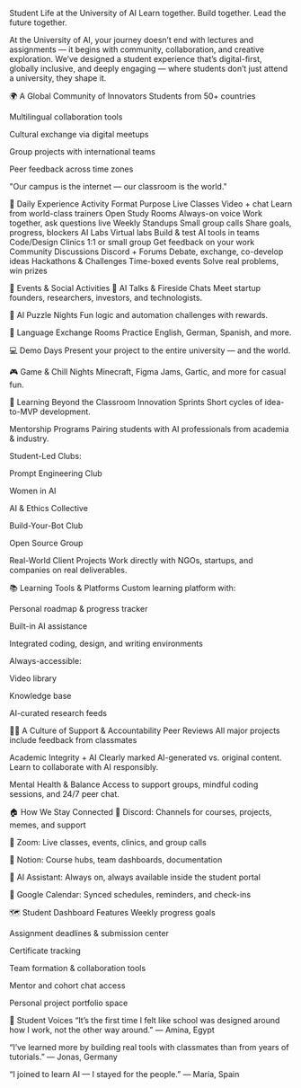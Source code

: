 Student Life at the University of AI
Learn together. Build together. Lead the future together.

At the University of AI, your journey doesn’t end with lectures and assignments — it begins with community, collaboration, and creative exploration.
We’ve designed a student experience that’s digital-first, globally inclusive, and deeply engaging — where students don’t just attend a university, they shape it.

🌍 A Global Community of Innovators
Students from 50+ countries

Multilingual collaboration tools

Cultural exchange via digital meetups

Group projects with international teams

Peer feedback across time zones

"Our campus is the internet — our classroom is the world."

🧠 Daily Experience
Activity	Format	Purpose
Live Classes	Video + chat	Learn from world-class trainers
Open Study Rooms	Always-on voice	Work together, ask questions live
Weekly Standups	Small group calls	Share goals, progress, blockers
AI Labs	Virtual labs	Build & test AI tools in teams
Code/Design Clinics	1:1 or small group	Get feedback on your work
Community Discussions	Discord + Forums	Debate, exchange, co-develop ideas
Hackathons & Challenges	Time-boxed events	Solve real problems, win prizes

🎉 Events & Social Activities
🎤 AI Talks & Fireside Chats
Meet startup founders, researchers, investors, and technologists.

🧩 AI Puzzle Nights
Fun logic and automation challenges with rewards.

💬 Language Exchange Rooms
Practice English, German, Spanish, and more.

💻 Demo Days
Present your project to the entire university — and the world.

🎮 Game & Chill Nights
Minecraft, Figma Jams, Gartic, and more for casual fun.

💼 Learning Beyond the Classroom
Innovation Sprints
Short cycles of idea-to-MVP development.

Mentorship Programs
Pairing students with AI professionals from academia & industry.

Student-Led Clubs:

Prompt Engineering Club

Women in AI

AI & Ethics Collective

Build-Your-Bot Club

Open Source Group

Real-World Client Projects
Work directly with NGOs, startups, and companies on real deliverables.

📚 Learning Tools & Platforms
Custom learning platform with:

Personal roadmap & progress tracker

Built-in AI assistance

Integrated coding, design, and writing environments

Always-accessible:

Video library

Knowledge base

AI-curated research feeds

🧑‍🎓 A Culture of Support & Accountability
Peer Reviews
All major projects include feedback from classmates

Academic Integrity + AI
Clearly marked AI-generated vs. original content.
Learn to collaborate with AI responsibly.

Mental Health & Balance
Access to support groups, mindful coding sessions, and 24/7 peer chat.

🏠 How We Stay Connected
💬 Discord: Channels for courses, projects, memes, and support

🎥 Zoom: Live classes, events, clinics, and group calls

📁 Notion: Course hubs, team dashboards, documentation

🧠 AI Assistant: Always on, always available inside the student portal

📆 Google Calendar: Synced schedules, reminders, and check-ins

🗺️ Student Dashboard Features
Weekly progress goals

Assignment deadlines & submission center

Certificate tracking

Team formation & collaboration tools

Mentor and cohort chat access

Personal project portfolio space

💬 Student Voices
“It’s the first time I felt like school was designed around how I work, not the other way around.”
— Amina, Egypt

“I’ve learned more by building real tools with classmates than from years of tutorials.”
— Jonas, Germany

“I joined to learn AI — I stayed for the people.”
— María, Spain

